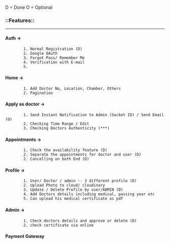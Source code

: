 D = Done
O = Optional

### ::Features:: ###
-----------------------------------------
#### Auth -> 
            1. Normal Registration (D)
            2. Google OAuth
            3. Forgot Pass/ Remember Me
            4. Verification with E-mail
            5.

#### Home ->
            1. Add Doctor No, Location, Chamber, Others
            2. Pagination

#### Apply as doctor ->
            1. Send Instant Notification to Admin (Socket IO) / Send Email (O)
            2. Checking Time Range / Edit
            3. Checking Doctors Authenticity (***)
            
#### Appointments ->
            1. Check the availability feature (D)
            2. Separate the appointments for doctor and user (D)
            2. Cancelling on both End (D)

#### Profile ->
            1. User/ Doctor / admin -- 3 different profile (D)
            2. Upload Photo to cloud/ cloudinary
            3. Update / Delete Profile by user/ADMIN (D)
            4. Add Doctors details including medical, passing year etc
            5. Can upload his medical certificate as pdf

#### Admin -> 
            1. Check doctors details and approve or delete (D)
            2. check certificate via online
            

#### Payment Gateway